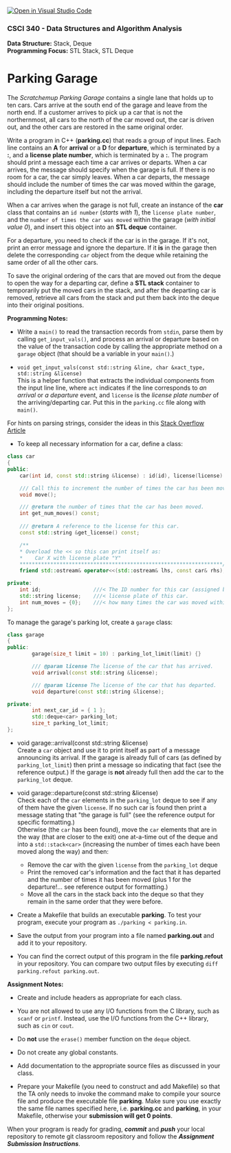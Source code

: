 [![Open in Visual Studio Code](https://classroom.github.com/assets/open-in-vscode-c66648af7eb3fe8bc4f294546bfd86ef473780cde1dea487d3c4ff354943c9ae.svg)](https://classroom.github.com/online_ide?assignment_repo_id=8951167&assignment_repo_type=AssignmentRepo)
### CSCI 340 - Data Structures and Algorithm Analysis

**Data Structure:** Stack, Deque <BR>
**Programming Focus:** STL Stack, STL Deque

# Parking Garage

The _Scratchemup Parking Garage_ contains a single lane that holds up to ten cars. 
Cars arrive at the south end of the garage and leave from the north end. 
If a customer arrives to pick up a car that is not the northernmost, all cars to 
the north of the car moved out, the car is driven out, and the other cars are restored in the same original order.

Write a program in C++ (**parking.cc**) that reads a group of input lines. 
Each line contains an **A** for **arrival** or a **D** for **departure**, which is 
terminated by a **:**, and a **license plate number**, which is terminated by a **:**. 
The program should print a message each time a car arrives or departs. When a car arrives, 
the message should specify when the garage is full. If there is no room for a car, the 
car simply leaves. When a car departs, the message should include the number of times the 
car was moved within the garage, including the departure itself but not the arrival.

When a car arrives when the garage is not full, create an instance of the **car** class 
that contains an `id number` (*starts with 1*), the `license plate number`, and the 
`number of times the car was moved` within the garage (*with initial value 0*), and insert 
this object into an **STL deque** container. 

For a departure, you need to check if the car is in the garage. If it's not, print an error 
message and ignore the departure.  If it **is** in the garage then delete the corresponding 
`car` object from the deque while retaining the same order of all the other cars.

To save the original ordering of the cars that are moved out from the deque to open the way 
for a departing car, define a **STL stack** container to temporarily put the moved cars in 
the stack, and after the departing car is removed, retrieve all cars from the stack and put 
them back into the deque into their original positions.

**Programming Notes:**

- Write a `main()` to read the transaction records from `stdin`, parse them by calling
`get_input_vals()`, and process an arrival or departure based on the value of the
transaction code by calling the appropriate method on a `garage` object 
(that should be a variable in your `main()`.)  

- `void get_input_vals(const std::string &line, char &xact_type, std::string &license)`\
This is a helper function that extracts the individual components from the input line line, 
where `act` indicates if the line corresponds to *an arrival* or *a departure* event, and `license` 
is the *license plate number* of the arriving/departing car.  Put this in the `parking.cc` file
along with `main()`.

For hints on parsing strings, consider the ideas in this [Stack Overflow Article](https://stackoverflow.com/questions/14265581/parse-split-a-string-in-c-using-string-delimiter-standard-c)

- To keep all necessary information for a car, define a class:

```c++
class car
{
public:
    car(int id, const std::string &license) : id(id), license(license) {}

    /// Call this to increment the number of times the car has been moved.
    void move();

    /// @return the number of times that the car has been moved.
    int get_num_moves() const;
	
    /// @return A reference to the license for this car.
    const std::string &get_license() const;

    /**
    * Overload the << so this can print itself as:
    *    Car X with license plate "Y"
    ******************************************************************/
    friend std::ostream& operator<<(std::ostream& lhs, const car& rhs);

private:
    int id;                 ///< The ID number for this car (assigned by the garage)
    std::string license;    ///< license plate of this car.
    int num_moves = {0};    ///< how many times the car was moved within the garage.
};
```

To manage the garage's parking lot, create a `garage` class:

```c++
class garage
{
public:
        garage(size_t limit = 10) : parking_lot_limit(limit) {}

        /// @param license The license of the car that has arrived.                                                           
        void arrival(const std::string &license);

        /// @param license The license of the car that has departed.                                                          
        void departure(const std::string &license);

private:
        int next_car_id = { 1 };
        std::deque<car> parking_lot;
        size_t parking_lot_limit;
};
```

- void garage::arrival(const std::string &license)\
Create a `car` object and use it to print itself as part of a message announcing its arrival.
If the garage is already full of cars (as defined by `parking_lot_limit`) then print
a message so indicating that fact (see the reference output.)
If the garage is **not** already full then add the car to the `parking_lot` deque.

- void garage::departure(const std::string &license)\
Check each of the `car` elements in the `parking_lot` deque to see if any of them
have the given `license`.  If no such car is found then print a message stating that
"the garage is full" (see the reference output for specific formatting.)  
Otherwise (the `car` has been found), move the `car` elements that are in the way 
(that are closer to the exit) one at-a-time out of the deque and into a `std::stack<car>` 
(increasing the number of times each have been moved along the way) and then:
    - Remove the car with the given `license` from the `parking_lot` deque
    - Print the removed car's information and the fact that it has departed and the 
number of times it has been moved (plus 1 for the departure!... see reference output for formatting.)
	- Move all the cars in the stack back into the deque so that they remain in the same
order that they were before.

- Create a Makefile that builds an executable **parking**. To test your program, execute your program as `./parking < parking.in`.

- Save the output from your program into a file named **parking.out** and add it to your repository.

- You can find the correct output of this program in the file **parking.refout** in your repository. You can compare two output files by executing `diff parking.refout parking.out`.

**Assignment Notes:**

- Create and include headers as appropriate for each class.

- You are not allowed to use any I/O functions from the C library, such as `scanf` or `printf`. 
Instead, use the I/O functions from the C++ library, such as `cin` or `cout`.

- Do **not** use the `erase()` member function on the `deque` object.

- Do not create any global constants.

- Add documentation to the appropriate source files as discussed in your class.

- Prepare your Makefile (you need to construct and add Makefile) so that the TA only needs to 
invoke the command make to compile your source file and produce the executable file **parking**. 
Make sure you use exactly the same file names specified here, i.e. **parking.cc** and **parking**, 
in your Makefile, otherwise your **submission will get 0 points**.

When your program is ready for grading, ***commit*** and ***push*** your local repository to 
remote git classroom repository and follow the _**Assignment Submission Instructions**_.

